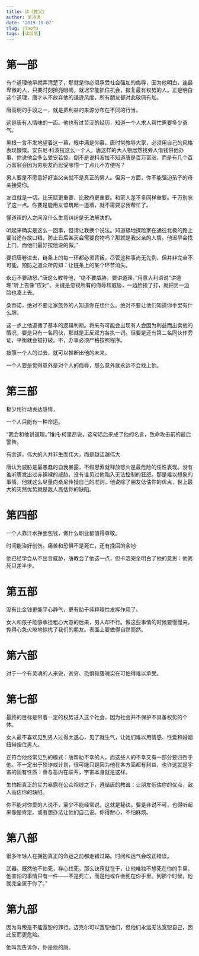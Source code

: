 ```yaml
---
title: 读《教父》
author: 吴诗涛
date: '2019-10-07'
slug: jiaofu
tags: [读后感]
---
```


# 第一部

有个道理他早就弄清楚了，那就是你必须承受社会强加的侮辱，因为他明白，连最卑微的人，只要时刻擦亮眼睛，就迟早能抓住机会，报复最有权势的人。正是明白这个道理，唐才从不放弃他的谦逊风度，所有朋友都对此敬佩有加。

唐高明的手段之一，就是把利益的来源分布在不同的行当。

这是唐有人情味的一面。他也有过苦涩的经历，知道一个人求人帮忙需要多少勇气。

黑根一言不发地望着这一幕，眼中满是仰慕。唐时常教导大家，必须用自己的风格表现慷慨。安东尼·科波拉这么一个人，唐这样的大人物居然找旁人借钱供他办事，你说他会多么受宠若惊。倒不是说科波拉不知道唐是百万富翁，而是有几个百万富翁会因为穷朋友而忍受哪怕一丁点儿不方便呢？

男人要是不愿意好好当父亲就不是真正的男人。但另一方面，你不能强迫孩子的母亲接受你。

友谊就是一切。比天赋更重要，比政府更重要。和家人差不多同样重要。千万别忘了这一点。你要是能用友谊筑起一道墙，就不需要求我帮忙了。

懂道理的人之间没什么生意纠纷是无法解决的。

听起来确实是这么一回事，但请让我换个说法。知道极地探险家在通往北极的路上要沿途存放口粮，防止日后某天会需要食物吗？那就是我父亲的人情。他迟早会找上门，而他们最好按他说的做。”

要把唐卷进去，链条上的每一环都必须背叛，尽管这种事尚无先例，但并非完全不可能。预防之道众所周知：让链条上的某个环节消失。

永远不要动怒，”唐这么教导他，“绝不要威胁，要讲道理。”用意大利语说“讲道理”听上去像“应对”。关键是忽视所有的侮辱和威胁，一边脸挨了打，就把另一边脸也凑上去。

桑蒂诺，绝对不要让家族外的人知道你在想什么。绝对不要让他们知道你手里有什么牌。

这一点上他遵循了基本的逻辑判断。将来有可能会出现有人会因为利益而出卖他的情况，要是只有一名同伙，那就是正反双方各执一词。但要是还有第二名同伙作旁证，平衡就会被打破。不，办事必须严格按照程序。

按照一个人的过去，就可以推断出他的未来。

一个人要是觉得意外是对个人的侮辱，那么意外就永远不会找上他。

# 第三部

极少用行动表达感情，

一个人只能有一种命运。

“我会和他讲道理。”维托·柯里昂说，这句话后来成了他的名言，致命攻击前的最后警告。

有言道，伟大的人并非生而伟大，而是越活越伟大

唐认为威胁是最愚蠢的自我暴露，不假思索就释放怒火是最危险的任性表现。没有谁听唐发出过赤裸裸的威胁，没有谁见过他陷入无法控制的狂怒。那是难以想象的事情。他就这么尽量向桑尼传授自己的准则。他说除了朋友低估你的优点，世上最大的天然优势就是敌人高估你的缺陷。

# 第四部

一个人靠汗水挣面包钱，做什么职业都值得尊敬。

时间能治好创伤。痛苦和恐惧不是死亡，还有挽回的余地

他已经学会从不出言威胁，唐教会了他这一点，但卡洛完全明白了他的意思：他离死只差半步。

# 第五部

没有比金钱更能平心静气，更有助于纯粹理性发挥作用了。

女人和孩子能够承担粗心大意的后果，男人却不行。做这些事情的时候要慢慢来，免得心急火燎地惊扰了我们的朋友。表面上要做得自然而然。

# 第六部

对于一个有灵魂的人来说，贫穷、恐惧和落魄实在可怕得难以承受。

# 第七部

最终的目标是带着一定的权势进入这个社会，因为社会并不保护不具备权势的个体。

女人最不喜欢见到男人过得太遂心，见了就生气，让她们难以用情感、性爱和婚姻纽带拴住男人。

正符合他经常见到的模式：唐帮助不幸的人，而这些人的不幸又有一部分要归咎于他。不一定出于狡诈或计划，很可能只是因为他在各方面都有利益，也许这就是宇宙的固有性质：善与恶内在联系，宇宙本身就是这样。

生怕把真正的实力暴露在公众视线之下，遵循唐的教诲：让朋友低估你的优点，敌人高估你的缺陷。

你不能对你爱的人说不，至少不能经常说。这就是秘诀。要是非说不可，也得听起来像是肯定。或者想办法让他们自己说。你得耐心，不怕麻烦。

# 第八部

很多年轻人在拥抱真正的命运之前都走错过路。时间和运气会改正错误。

武器。既然他不怕死，存心找死，那么诀窍就在于，让他唯独不想死在你的手里。他害怕的事情只有一件——不是死亡，而是他或许会死在你手里。到那个时候，他就完全属于你了。”

# 第九部

因为背叛是不能宽恕的罪行。迈克尔可以宽恕他们，但他们永远无法宽恕自己，因此反而更危险。

他叫我告诉你，你是他的唐。
